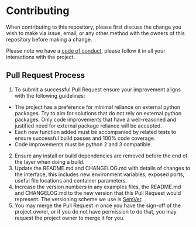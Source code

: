# Contributing

When contributing to this repository, please first discuss the change you wish to make via issue,
email, or any other method with the owners of this repository before making a change.

Please note we have a [code of conduct](https://github.com/netevert/hodl/blob/master/CODE_OF_CONDUCT.md), please follow it in all your interactions with the project.

## Pull Request Process

1. To submit a successful Pull Request ensure your improvement aligns with the following guidelines:
 - The project has a preference for minimal reliance on external python packages. Try to aim for solutions
 that do not rely on external python packages. Only code improvements that
 have a well-reasoned and justified need for external package reliance will be accepted.
 - Each new function added must be accompanied by related tests to ensure successful build passes and 100% code coverage.
 - Code improvements must be python 2 and 3 compatible.
2. Ensure any install or build dependencies are removed before the end of the layer when doing a
   build.
3. Update the README.md and CHANGELOG.md with details of changes to the interface, this includes new environment
   variables, exposed ports, useful file locations and container parameters.
4. Increase the version numbers in any examples files, the README.md and CHANGELOG.md to the new version that this
   Pull Request would represent. The versioning scheme we use is [SemVer](http://semver.org/).
5. You may merge the Pull Request in once you have the sign-off of the project owner, or if you
   do not have permission to do that, you may request the project owner to merge it for you.
